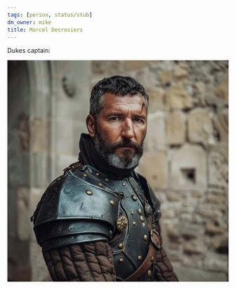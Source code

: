 ```yaml
---
tags: [person, status/stub]
dm_owner: mike
title: Marcel Desrosiers
---
```


Dukes captain:

![Marcel Desrosiers](../../assets/marcel-desrosiers.jpg)
